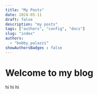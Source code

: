 ```yaml
---
title: "My Posts"
date: 2024-05-11
draft: false
description: "my posts"
tags: ["authors", "config", "docs"]
slug: "index"
authors:
  - "bobby_palazzi"
showAuthorsBadges : false
---
```


# Welcome to my blog

hi hi hi